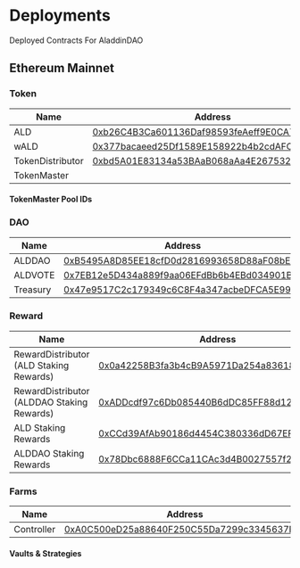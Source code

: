 # Deployments
Deployed Contracts For AladdinDAO

## Ethereum Mainnet

### Token

| Name | Address |
| ---- |-------- |
| ALD | [0xb26C4B3Ca601136Daf98593feAeff9E0CA702a8D](https://etherscan.io/address/0xb26C4B3Ca601136Daf98593feAeff9E0CA702a8D) |
| wALD | [0x377bacaeed25Df1589E158922b4b2cdAFC54619b](https://etherscan.io/address/0x377bacaeed25Df1589E158922b4b2cdAFC54619b) |
| TokenDistributor | [0xbd5A01E83134a53BAaB068aAa4E267532C29B3D6](https://etherscan.io/address/0xbd5A01E83134a53BAaB068aAa4E267532C29B3D6) |
| TokenMaster | [](https://etherscan.io/address/) |

#### TokenMaster Pool IDs

### DAO

| Name | Address |
| ---- |-------- |
| ALDDAO | [0xB5495A8D85EE18cfD0d2816993658D88aF08bEF4](https://etherscan.io/address/0xB5495A8D85EE18cfD0d2816993658D88aF08bEF4) |
| ALDVOTE | [0x7EB12e5D434a889f9aa06EFdBb6b4EBd034901BA](https://etherscan.io/address/0x7EB12e5D434a889f9aa06EFdBb6b4EBd034901BA) |
| Treasury | [0x47e9517C2c179349c6C8F4a347acbeDFCA5E99Bc](https://etherscan.io/address/0x47e9517C2c179349c6C8F4a347acbeDFCA5E99Bc) |

### Reward

| Name | Address |
| ---- |-------- |
| RewardDistributor (ALD Staking Rewards) | [0x0a42258B3fa3b4cB9A5971Da254a83618B5928fA](https://etherscan.io/address/0x0a42258B3fa3b4cB9A5971Da254a83618B5928fA) |
| RewardDistributor (ALDDAO Staking Rewards) | [0xADDcdf97c6Db085440B6dDC85FF88d12b8b28ac5](https://etherscan.io/address/0xADDcdf97c6Db085440B6dDC85FF88d12b8b28ac5) |
| ALD Staking Rewards | [0xCCd39AfAb90186d4454C380336dD67EF23f9c351](https://etherscan.io/address/0xCCd39AfAb90186d4454C380336dD67EF23f9c351) |
| ALDDAO Staking Rewards | [0x78Dbc6888F6CCa11CAc3d4B0027557f25d15ad23](https://etherscan.io/address/0x78Dbc6888F6CCa11CAc3d4B0027557f25d15ad23) |

### Farms
| Name | Address |
| ---- |-------- |
| Controller | [0xA0C500eD25a88640F250C55Da7299c3345637F5E](https://etherscan.io/address/0xA0C500eD25a88640F250C55Da7299c3345637F5E) |

#### Vaults & Strategies


